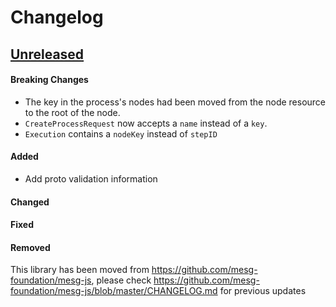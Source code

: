 # Changelog

## [Unreleased](https://github.com/mesg-foundation/js-sdk/releases/tag/vX.X.X)

#### Breaking Changes

- The key in the process's nodes had been moved from the node resource to the root of the node. 
- `CreateProcessRequest` now accepts a `name` instead of a `key`.
- `Execution` contains a `nodeKey` instead of `stepID`

#### Added

- Add proto validation information

#### Changed
#### Fixed
#### Removed

This library has been moved from https://github.com/mesg-foundation/mesg-js, please check https://github.com/mesg-foundation/mesg-js/blob/master/CHANGELOG.md for previous updates